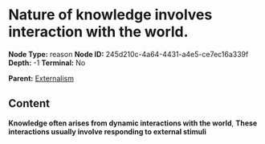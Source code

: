 # Nature of knowledge involves interaction with the world.

**Node Type:** reason
**Node ID:** 245d210c-4a64-4431-a4e5-ce7ec16a339f
**Depth:** -1
**Terminal:** No

**Parent:** [Externalism](externalism.md)

## Content

**Knowledge often arises from dynamic interactions with the world**, **These interactions usually involve responding to external stimuli**
